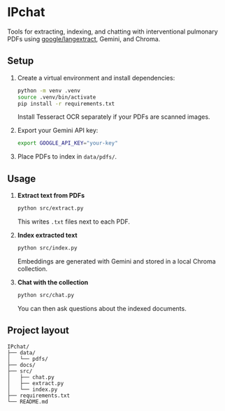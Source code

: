 # IPchat

Tools for extracting, indexing, and chatting with interventional pulmonary PDFs using
[google/langextract](https://github.com/google/langextract), Gemini, and Chroma.

## Setup

1. Create a virtual environment and install dependencies:
   ```bash
   python -m venv .venv
   source .venv/bin/activate
   pip install -r requirements.txt
   ```
   Install Tesseract OCR separately if your PDFs are scanned images.

2. Export your Gemini API key:
   ```bash
   export GOOGLE_API_KEY="your-key"
   ```

3. Place PDFs to index in `data/pdfs/`.

## Usage

1. **Extract text from PDFs**
   ```bash
   python src/extract.py
   ```
   This writes `.txt` files next to each PDF.

2. **Index extracted text**
   ```bash
   python src/index.py
   ```
   Embeddings are generated with Gemini and stored in a local Chroma collection.

3. **Chat with the collection**
   ```bash
   python src/chat.py
   ```
   You can then ask questions about the indexed documents.

## Project layout
```
IPchat/
├── data/
│   └── pdfs/
├── docs/
├── src/
│   ├── chat.py
│   ├── extract.py
│   └── index.py
├── requirements.txt
└── README.md
```
